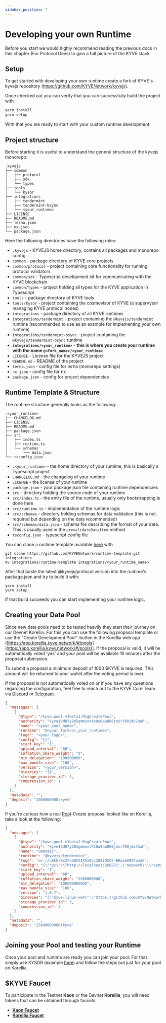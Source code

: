 ```yaml
---
sidebar_position: 7
---
```


# Developing your own Runtime

Before you start we would highly recommend reading the previous docs in this chapter (For Protocol Devs) to gain a full picture of the KYVE stack.

## Setup

To get started with developing your own runtime create a fork of KYVE's kyvejs repository (https://github.com/KYVENetwork/kyvejs).

Once checked out you can verify that you can successfully build the project with

```bash
yarn install
yarn setup
```

With that you are ready to start with your custom runtime development.

## Project structure

Before starting it is useful to understand the general structure of the kyvejs monorepo:

```
.kyvejs
├── common
│   ├── protocol
│   ├── sdk
│   └── types
├── tools
│   └── kysor
├── integrations
│   ├── tendermint
│   ├── tendermint-bsync
│   └── <your_runtime>
├── LICENSE
├── README.md
├── lerna.json
├── nx.json
└── package.json
```

Here the following directories have the following roles:

- `.kyvejs` - KYVEJS home directory, contains all packages and monorepo config
- `common` - package directory of KYVE core projects
- `common/protocol` - project containing core functionality for running protocol validators
- `common/sdk` - Typescript development kit for communicating with the KYVE blockchain
- `common/types` - project holding all types for the KYVE application in Typescript
- `tools` - package directory of KYVE tools
- `tools/kysor` - project containing the cosmovisor of KYVE (a supervysor managing KYVE protocol nodes)
- `integrations` - package directory of all KYVE runtimes
- `integrations/tendermint` - project containing the `@kyvejs/tendermint` runtime (recommended to use as an example for implementing your own runtime)
- `integrations/tendermint-bsync` - project containing the `@kyvejs/tendermint-bsync` runtime
- **`integrations/<your_runtime>`** - **this is where you create your runtime with the name `@<fork_name>/<your_runtime>`**
- `LICENSE` - License file for the KYVEJS project
- `README.md` - README of the project
- `lerna.json` - config file for lerna (monorepo settings)
- `nx.json` - config file for nx
- `package.json` - config for project dependencies

## Runtime Template & Structure

The runtime structure generally looks as the following:

```
.<your_runtime>
├── CHANGELOG.md
├── LICENSE
├── README.md
├── package.json
├── src
│   ├── index.ts
│   ├── runtime.ts
│   └── schemas
│       └── data.json
└── tsconfig.json
```

- `.<your_runtime>` - the home directory of your runtime, this is basically a Typescript project
- `CHANGELOG.md` - the changelog of your runtime
- `LICENSE` - the license of your runtime
- `package.json` - your package json file containing runtime dependencies
- `src` - directory holding the source code of your runtime
- `src/index.ts` - the entry file of the runtime, usually only bootstrapping is done here
- `src/runtime.ts` - implementation of the runtime logic
- `src/schemas` - directory holding schemas for data validation (this is not required but depending on the data recommended)
- `src/schemas/data.json` - schema file describing the format of your data. This is usually used in the `prevalidateDataItem` method
- `tsconfig.json` - typescript config file

You can clone a runtime template available [here](https://github.com/KYVENetwork/runtime-template) with

```
git clone https://github.com/KYVENetwork/runtime-template.git integrations
mv integrations/runtime-template integrations/<your_runtime_name>
```

After that paste the latest @kyvejs/protocol version into the runtime's package.json and try to build it with:

```
yarn install
yarn setup
```

If that build succeeds you can start implementing your runtime logic.

## Creating your Data Pool

Since new data pools need to be tested heavily they start their journey on our Devnet Korellia. For this you can use the following proposal template or use the "Create Development Pool"-button in the Korellia web app ([https://app.korellia.kyve.network/#/pools](https://app.korellia.kyve.network/#/pools)).
If the proposal is valid, it will be automatically voted 'yes' and your pool will be available 10 minutes after the proposal submission.

To submit a proposal a minimum deposit of 1000 $KYVE is required. This amount will be returned to your wallet after the voting period is over.

If the proposal is not automatically voted on or if you have any questions regarding the configuration, feel free to reach out
to the KYVE Core Team via [Discord](https://discord.com/invite/kyve) or [Telegram](https://t.me/KYVENet).

```json
{
  "messages": [
    {
      "@type": "/kyve.pool.v1beta1.MsgCreatePool",
      "authority": "kyve10d07y265gmmuvt4z0w9aw880jnsr700jdv7nah",
      "name": "<your_pool_name>",
      "runtime": "@<your_fork>/<_your_runtime>",
      "logo": "<your_logo>",
      "config": "{}",
      "start_key": "1",
      "upload_interval": "60",
      "inflation_share_weight": "0",
      "min_delegation": "100000000",
      "max_bundle_size": "100",
      "version": "<your_version>",
      "binaries": "{}",
      "storage_provider_id": 3,
      "compression_id": 1
    }
  ],
  "metadata": "",
  "deposit": "1000000000tkyve"
}
```

If you're curious how a real [Pool](https://app.korellia.kyve.network/#/pools/30)-Create proposal looked like on Korellia, take a look at the following:

```json
{
  "messages": [
    {
      "@type": "/kyve.pool.v1beta1.MsgCreatePool",
      "authority": "kyve10d07y265gmmuvt4z0w9aw880jnsr700jdv7nah",
      "name": "Osmosis",
      "runtime": "@kyvejs/tendermint",
      "logo": "ar://u8kGlBx37seQCO1X5vQsc3Q8iO2CE-BHqsm0937poak",
      "config": "{\"rpc\":\"http://localhost:26657\",\"network\":\"osmosis-1\"}",
      "start_key": "1",
      "upload_interval": "60",
      "inflation_share_weight": "2500000000",
      "min_delegation": "100000000000",
      "max_bundle_size": "100",
      "version": "1.0.7",
      "binaries": "{\"kyve-linux-x64\":\"https://github.com/KYVENetwork/kyvejs/releases/download/%40kyvejs%2Ftendermint%401.0.0-beta.2/kyve-linux-x64.zip\",\"kyve-linux-arm64\":\"https://github.com/KYVENetwork/kyvejs/releases/download/%40kyvejs%2Ftendermint%401.0.0-beta.2/kyve-linux-arm64.zip\"}",
      "storage_provider_id": 3,
      "compression_id": 1
    }
  ],
  "metadata": "",
  "deposit": "25000000000tkyve"
}
```

## Joining your Pool and testing your Runtime

Once your pool and runtime are ready you can join your pool. For that simply use KYSOR (example [here](https://docs.kyve.network/validators/protocol_nodes/pools/cosmos_hub/installation#install-kyve-protocol-validator)) and follow the steps but just for your pool on Korellia.

## $KYVE Faucet

To participate in the Testnet **Kaon** or the Devnet **Korellia**, you will need tokens that can be obtained through faucets.

- **[Kaon Faucet](https://app.kaon.kyve.network/#/faucet)**
- **[Korellia Faucet](https://app.korellia.kyve.network/#/faucet)**
